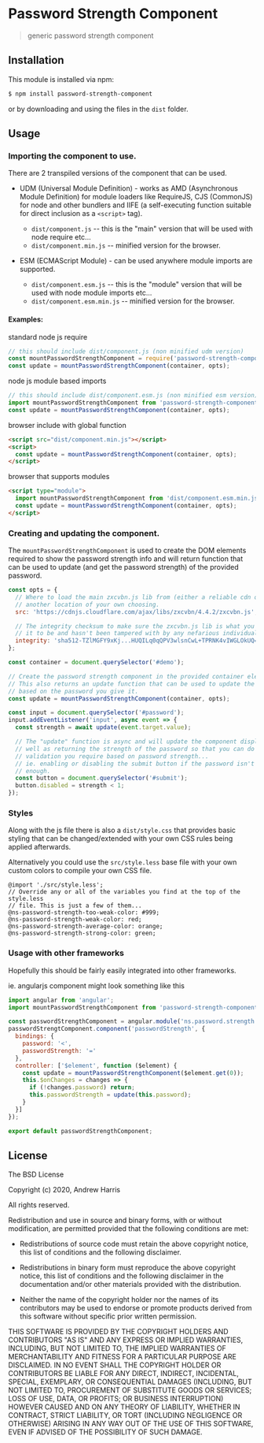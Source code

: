 # Password Strength Component

> generic password strength component

## Installation

This module is installed via npm:

``` bash
$ npm install password-strength-component
```

or by downloading and using the files in the `dist` folder.

## Usage

### Importing the component to use.

There are 2 transpiled versions of the component that can be used.

* UDM (Universal Module Definition) - works as AMD (Asynchronous Module Definition) for module
  loaders like RequireJS, CJS (CommonJS) for node and other bundlers and IIFE (a self-executing
  function suitable for direct inclusion as a `<script>` tag).

  * `dist/component.js` -- this is the "main" version that will be used with node require etc...
  * `dist/component.min.js` -- minified version for the browser.

* ESM (ECMAScript Module) - can be used anywhere module imports are supported.

  * `dist/component.esm.js` -- this is the "module" version that will be used with node module
    imports etc...
  * `dist/component.esm.min.js` -- minified version for the browser.

#### Examples:

standard node js require
```js
// this should include dist/component.js (non minified udm version)
const mountPasswordStrengthComponent = require('password-strength-component');
const update = mountPasswordStrengthComponent(container, opts);
```

node js module based imports
```js
// this should include dist/component.esm.js (non minified esm version)
import mountPasswordStrengthComponent from 'password-strength-component';
const update = mountPasswordStrengthComponent(container, opts);
```

browser include with global function
```html
<script src="dist/component.min.js"></script>
<script>
  const update = mountPasswordStrengthComponent(container, opts);
</script>
```

browser that supports modules
```html
<script type="module">
  import mountPasswordStrengthComponent from 'dist/component.esm.min.js';
  const update = mountPasswordStrengthComponent(container, opts);
</script>
```

### Creating and updating the component.

The `mountPasswordStrengthComponent` is used to create the DOM elements required to show the
password strength info and will return function that can be used to update (and get the password
strength) of the provided password.

```js
const opts = {
  // Where to load the main zxcvbn.js lib from (either a reliable cdn or
  // another location of your own choosing.
  src: 'https://cdnjs.cloudflare.com/ajax/libs/zxcvbn/4.4.2/zxcvbn.js',

  // The integrity checksum to make sure the zxcvbn.js lib is what you expect
  // it to be and hasn't been tampered with by any nefarious individuals.
  integrity: 'sha512-TZlMGFY9xKj...HUQILq0qQPV3wlsnCwL+TPRNK4vIWGLOkUQ=='
};

const container = document.querySelector('#demo');

// Create the password strength component in the provided container element.
// This also returns an update function that can be used to update the display
// based on the password you give it.
const update = mountPasswordStrengthComponent(container, opts);

const input = document.querySelector('#password');
input.addEventListener('input', async event => {
  const strength = await update(event.target.value);

  // The "update" function is async and will update the component display as
  // well as returning the strength of the password so that you can do any
  // validation you require based on password strength...
  // ie. enabling or disabling the submit button if the password isn't good
  // enough. 
  const button = document.querySelector('#submit');
  button.disabled = strength < 1;
});
```

### Styles

Along with the js file there is also a `dist/style.css` that provides basic styling that can be
changed/extended with your own CSS rules being applied afterwards.

Alternatively you could use the `src/style.less` base file with your own custom colors to compile
your own CSS file.

```less
@import './src/style.less';
// Override any or all of the variables you find at the top of the style.less
// file. This is just a few of them...
@ns-password-strength-too-weak-color: #999;
@ns-password-strength-weak-color: red;
@ns-password-strength-average-color: orange;
@ns-password-strength-strong-color: green;
```

### Usage with other frameworks

Hopefully this should be fairly easily integrated into other frameworks.

ie. angularjs component might look something like this

```js
import angular from 'angular';
import mountPasswordStrengthComponent from 'password-strength-component';

const passwordStrengthComponent = angular.module('ns.password.strength', []);
passwordStrengtComponent.component('passwordStrength', {
  bindings: {
    password: '<',
    passwordStrength: '='
  },
  controller: ['$element', function ($element) {
    const update = mountPasswordStrengthComponent($element.get(0));
    this.$onChanges = changes => {
      if (!changes.password) return;
      this.passwordStrength = update(this.password);
    }
  }]
});

export default passwordStrengthComponent;
```

## License

The BSD License

Copyright (c) 2020, Andrew Harris

All rights reserved.

Redistribution and use in source and binary forms, with or without modification,
are permitted provided that the following conditions are met:

* Redistributions of source code must retain the above copyright notice, this
  list of conditions and the following disclaimer.

* Redistributions in binary form must reproduce the above copyright notice, this
  list of conditions and the following disclaimer in the documentation and/or
  other materials provided with the distribution.

* Neither the name of the copyright holder nor the names of its
  contributors may be used to endorse or promote products derived from
  this software without specific prior written permission.

THIS SOFTWARE IS PROVIDED BY THE COPYRIGHT HOLDERS AND CONTRIBUTORS "AS IS" AND
ANY EXPRESS OR IMPLIED WARRANTIES, INCLUDING, BUT NOT LIMITED TO, THE IMPLIED
WARRANTIES OF MERCHANTABILITY AND FITNESS FOR A PARTICULAR PURPOSE ARE
DISCLAIMED. IN NO EVENT SHALL THE COPYRIGHT HOLDER OR CONTRIBUTORS BE LIABLE FOR
ANY DIRECT, INDIRECT, INCIDENTAL, SPECIAL, EXEMPLARY, OR CONSEQUENTIAL DAMAGES
(INCLUDING, BUT NOT LIMITED TO, PROCUREMENT OF SUBSTITUTE GOODS OR SERVICES;
LOSS OF USE, DATA, OR PROFITS; OR BUSINESS INTERRUPTION) HOWEVER CAUSED AND ON
ANY THEORY OF LIABILITY, WHETHER IN CONTRACT, STRICT LIABILITY, OR TORT
(INCLUDING NEGLIGENCE OR OTHERWISE) ARISING IN ANY WAY OUT OF THE USE OF THIS
SOFTWARE, EVEN IF ADVISED OF THE POSSIBILITY OF SUCH DAMAGE.

